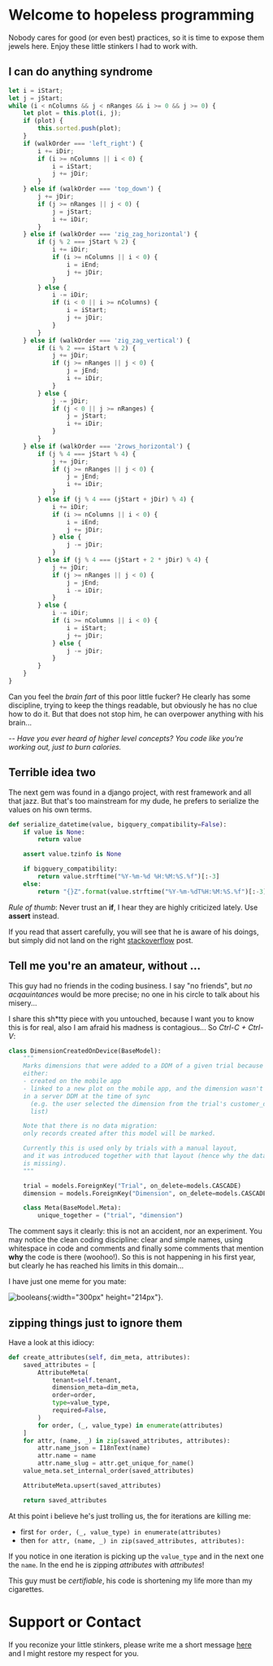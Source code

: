 # Welcome to hopeless programming


Nobody cares for good (or even best) practices, so it is time to expose them
jewels here. Enjoy these little stinkers I had to work with.


## I can do anything syndrome

```typescript
let i = iStart;
let j = jStart;
while (i < nColumns && j < nRanges && i >= 0 && j >= 0) {
    let plot = this.plot(i, j);
    if (plot) {
        this.sorted.push(plot);
    }
    if (walkOrder === 'left_right') {
        i += iDir;
        if (i >= nColumns || i < 0) {
            i = iStart;
            j += jDir;
        }
    } else if (walkOrder === 'top_down') {
        j += jDir;
        if (j >= nRanges || j < 0) {
            j = jStart;
            i += iDir;
        }
    } else if (walkOrder === 'zig_zag_horizontal') {
        if (j % 2 === jStart % 2) {
            i += iDir;
            if (i >= nColumns || i < 0) {
                i = iEnd;
                j += jDir;
            }
        } else {
            i -= iDir;
            if (i < 0 || i >= nColumns) {
                i = iStart;
                j += jDir;
            }
        }
    } else if (walkOrder === 'zig_zag_vertical') {
        if (i % 2 === iStart % 2) {
            j += jDir;
            if (j >= nRanges || j < 0) {
                j = jEnd;
                i += iDir;
            }
        } else {
            j -= jDir;
            if (j < 0 || j >= nRanges) {
                j = jStart;
                i += iDir;
            }
        }
    } else if (walkOrder === '2rows_horizontal') {
        if (j % 4 === jStart % 4) {
            j += jDir;
            if (j >= nRanges || j < 0) {
                j = jEnd;
                i += iDir;
            }
        } else if (j % 4 === (jStart + jDir) % 4) {
            i += iDir;
            if (i >= nColumns || i < 0) {
                i = iEnd;
                j += jDir;
            } else {
                j -= jDir;
            }
        } else if (j % 4 === (jStart + 2 * jDir) % 4) {
            j += jDir;
            if (j >= nRanges || j < 0) {
                j = jEnd;
                i -= iDir;
            }
        } else {
            i -= iDir;
            if (i >= nColumns || i < 0) {
                i = iStart;
                j += jDir;
            } else {
                j -= jDir;
            }
        }
    }
}
```
Can you feel the _brain fart_ of this poor little fucker? He clearly has some
discipline, trying to keep the things readable, but obviously he has no clue how
to do it. But that does not stop him, he can overpower anything with his brain...

_-- Have you ever heard of higher level concepts? You code like you're working
out, just to burn calories._



## Terrible idea two

The next gem was found in a django project, with rest framework and all that jazz.
But that's too mainstream for my dude, he prefers to serialize the values on his
own terms.

```python
def serialize_datetime(value, bigquery_compatibility=False):
    if value is None:
        return value

    assert value.tzinfo is None

    if bigquery_compatibility:
        return value.strftime("%Y-%m-%d %H:%M:%S.%f")[:-3]
    else:
        return "{}Z".format(value.strftime("%Y-%m-%dT%H:%M:%S.%f")[:-3])
```

_Rule of thumb_: Never trust an **if**, I hear they are highly criticized lately.
Use **assert** instead.

If you read that assert carefully, you will see that he is aware of his doings,
but simply did not land on the right [stackoverflow](https://stackoverflow.com/)
post.



## Tell me you're an amateur, without ...

This guy had no friends in the coding business. I say "no friends", but *no
acqauintances* would be more precise; no one in his circle to talk about his
misery...

I share this sh\*tty piece with you untouched, because I want you to know this
is for real, also I am afraid his madness is contagious... So *Ctrl-C + Ctrl-V*:

```python
class DimensionCreatedOnDevice(BaseModel):
    """
    Marks dimensions that were added to a DDM of a given trial because they were
    either:
    - created on the mobile app
    - linked to a new plot on the mobile app, and the dimension wasn't present
    in a server DDM at the time of sync
      (e.g. the user selected the dimension from the trial's customer_dimensions
      list)

    Note that there is no data migration:
    only records created after this model will be marked.

    Currently this is used only by trials with a manual layout,
    and it was introduced together with that layout (hence why the data migration
    is missing).
    """

    trial = models.ForeignKey("Trial", on_delete=models.CASCADE)
    dimension = models.ForeignKey("Dimension", on_delete=models.CASCADE)

    class Meta(BaseModel.Meta):
        unique_together = ("trial", "dimension")
```

The comment says it clearly: this is not an accident, nor an experiment. You may
notice the clean coding discipline: clear and simple names, using whitespace in
code and comments and finally some comments that mention **why** the code is
there (woohoo!). So this is not happening in his first year, but clearly he has
reached his limits in this domain...

I have just one meme for you mate:

![booleans](./res/booleans.jpeg){:width="300px" height="214px"}.




## zipping things just to ignore them

Have a look at this idiocy:

```python
def create_attributes(self, dim_meta, attributes):
    saved_attributes = [
        AttributeMeta(
            tenant=self.tenant,
            dimension_meta=dim_meta,
            order=order,
            type=value_type,
            required=False,
        )
        for order, (_, value_type) in enumerate(attributes)
    ]
    for attr, (name, _) in zip(saved_attributes, attributes):
        attr.name_json = I18nText(name)
        attr.name = name
        attr.name_slug = attr.get_unique_for_name()
    value_meta.set_internal_order(saved_attributes)

    AttributeMeta.upsert(saved_attributes)

    return saved_attributes
```

At this point i believe he's just trolling us, the for iterations are killing me:
* first `for order, (_, value_type) in enumerate(attributes)`
* then `for attr, (name, _) in zip(saved_attributes, attributes):`

If you notice in one iteration is picking up the `value_type` and in the next one
the `name`. In the end he is zipping *attributes* with *attributes*!

This guy must be _certifiable_, his code is shortening my life more than my
cigarettes.



# Support or Contact

If you reconize your little stinkers, please write me a short message [here](http://dev/null) and I might restore my respect for you.
